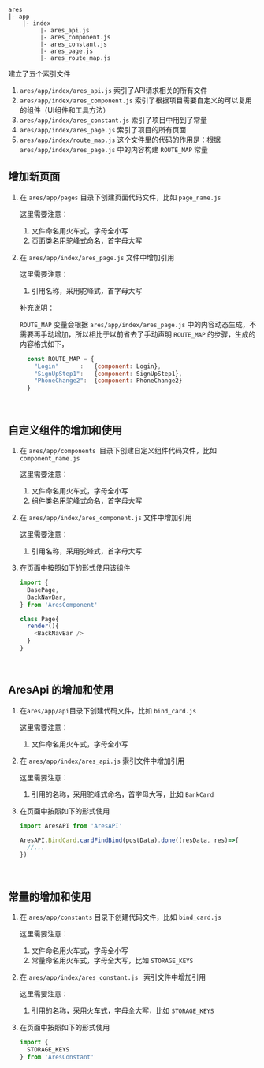 ```
ares
|- app
    |- index
         |- ares_api.js
         |- ares_component.js
         |- ares_constant.js
         |- ares_page.js
         |- ares_route_map.js
```

建立了五个索引文件

1. `ares/app/index/ares_api.js` 索引了API请求相关的所有文件
2. `ares/app/index/ares_component.js` 索引了根据项目需要自定义的可以复用的组件（UI组件和工具方法）
3. `ares/app/index/ares_constant.js` 索引了项目中用到了常量
4. `ares/app/index/ares_page.js` 索引了项目的所有页面
5. `ares/app/index/route_map.js` 这个文件里的代码的作用是：根据 `ares/app/index/ares_page.js` 中的内容构建 `ROUTE_MAP` 常量



## 增加新页面

1. 在 `ares/app/pages` 目录下创建页面代码文件，比如 `page_name.js`

   这里需要注意：

   1. 文件命名用火车式，字母全小写
   2. 页面类名用驼峰式命名，首字母大写

2. 在 `ares/app/index/ares_page.js` 文件中增加引用

   这里需要注意：

   1. 引用名称，采用驼峰式，首字母大写

   补充说明：

   `ROUTE_MAP` 变量会根据 `ares/app/index/ares_page.js` 中的内容动态生成，不需要再手动增加，所以相比于以前省去了手动声明 `ROUTE_MAP` 的步骤，生成的内容格式如下，

   ```javascript
     const ROUTE_MAP = {
       "Login"      :   {component: Login},
       "SignUpStep1":   {component: SignUpStep1},
       "PhoneChange2":  {component: PhoneChange2}
     }
   ```

   ​


## 自定义组件的增加和使用

1. 在 `ares/app/components `目录下创建自定义组件代码文件，比如 `component_name.js`

   这里需要注意：

   1. 文件命名用火车式，字母全小写
   2. 组件类名用驼峰式命名，首字母大写

2. 在 `ares/app/index/ares_component.js` 文件中增加引用

   这里需要注意：

   1. 引用名称，采用驼峰式，首字母大写

3. 在页面中按照如下的形式使用该组件

   ```javascript
   import {
     BasePage,
     BackNavBar,
   } from 'AresComponent'

   class Page{
     render(){
       <BackNavBar />
     }
   }
   ```

   ​

## AresApi 的增加和使用

1. 在` ares/app/api `目录下创建代码文件，比如 `bind_card.js`

   这里需要注意：

   1. 文件命名用火车式，字母全小写

2. 在 `ares/app/index/ares_api.js` 索引文件中增加引用

   这里需要注意：

   1. 引用的名称，采用驼峰式命名，首字母大写，比如 `BankCard`

3. 在页面中按照如下的形式使用

   ```javascript
   import AresAPI from 'AresAPI'

   AresAPI.BindCard.cardFindBind(postData).done((resData, res)=>{
     //...
   })
   ```

   ​



## 常量的增加和使用

1. 在 `ares/app/constants` 目录下创建代码文件，比如 `bind_card.js`

   这里需要注意：

   1. 文件命名用火车式，字母全小写
   2. 常量命名用火车式，字母全大写，比如 `STORAGE_KEYS`

2. 在 `ares/app/index/ares_constant.js ` 索引文件中增加引用

   这里需要注意：

   1. 引用的名称，采用火车式，字母全大写，比如 `STORAGE_KEYS`

3. 在页面中按照如下的形式使用

   ```javascript
   import {
     STORAGE_KEYS
   } from 'AresConstant'
   ```
